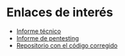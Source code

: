 # Enlaces de interés

- [Informe técnico](./informe-tecnico.md)
- [Informe de pentesting](./informe-pentesting.md)
- [Repositorio con el código corregido](https://github.com/agonben23/pps-proyecto-webtalentscout-agb)
